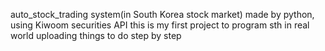 auto_stock_trading system(in South Korea stock market) 
made by python, using Kiwoom securities API
this is my first project to program sth in real world
uploading things to do step by step 
